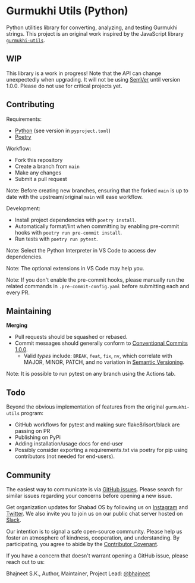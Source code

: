 # Gurmukhi Utils (Python)

Python utilities library for converting, analyzing, and testing Gurmukhi strings. This project is an original work inspired by the JavaScript library [`gurmukhi-utils`](https://github.com/shabados/gurmukhi-utils).

## WIP

This library is a work in progress! Note that the API can change unexpectedly when upgrading. It will not be using [SemVer](https://semver.org/) until version 1.0.0. Please do not use for critical projects yet.

## Contributing

Requirements:

- [Python](https://www.python.org/) (see version in `pyproject.toml`)
- [Poetry](https://python-poetry.org/)

Workflow:

- Fork this repository
- Create a branch from `main`
- Make any changes
- Submit a pull request

Note: Before creating new branches, ensuring that the forked `main` is up to date with the upstream/original `main` will ease workflow.

Development:

- Install project dependencies with `poetry install`.
- Automatically format/lint when committing by enabling pre-commit hooks with `poetry run pre-commit install`.
- Run tests with `poetry run pytest`.

Note: Select the Python Interpreter in VS Code to access dev dependencies.

Note: The optional extensions in VS Code may help you.

Note: If you don't enable the pre-commit hooks, please manually run the related commands in `.pre-commit-config.yaml` before submitting each and every PR.

## Maintaining

**Merging**

- Pull requests should be squashed or rebased.
- Commit messages should generally conform to [Conventional Commits 1.0.0](https://www.conventionalcommits.org/en/v1.0.0/).
  - Valid _types_ include: `BREAK`, `feat`, `fix`, `nv`, which correlate with MAJOR, MINOR, PATCH, and no variation in [Semantic Versioning](https://semver.org/).

Note: It is possible to run pytest on any branch using the Actions tab.

## Todo

Beyond the obvious implementation of features from the original `gurmukhi-utils` program:

- GitHub workflows for pytest and making sure flake8/isort/black are passing on PR
- Publishing on PyPi
- Adding installation/usage docs for end-user
- Possibly consider exporting a requirements.txt via poetry for pip using contributors (not needed for end-users).

## Community

The easiest way to communicate is via [GitHub issues](https://github.com/shabados/viewer/issues). Please search for similar issues regarding your concerns before opening a new issue.

Get organization updates for Shabad OS by following us on [Instagram](https://www.instagram.com/shabad_os/) and [Twitter](https://twitter.com/shabad_os/). We also invite you to join us on our public chat server hosted on [Slack](https://chat.shabados.com/).

Our intention is to signal a safe open-source community. Please help us foster an atmosphere of kindness, cooperation, and understanding. By participating, you agree to abide by the [Contributor Covenant](https://www.contributor-covenant.org/version/2/0/code_of_conduct/).

If you have a concern that doesn't warrant opening a GitHub issue, please reach out to us:

Bhajneet S.K., Author, Maintainer, Project Lead: [@bhajneet](https://github.com/bhajneet/)
